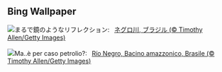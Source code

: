 ## Bing Wallpaper
![](https://www.bing.com/th?id=OHR.RioNegro_JA-JP6030654959_UHD.jpg&w=1000)まるで鏡のようなリフレクション:&nbsp;&ensp;[ネグロ川, ブラジル  (© Timothy Allen/Getty Images)](https://www.bing.com/th?id=OHR.RioNegro_JA-JP6030654959_UHD.jpg)
<br><br/>
![](https://www.bing.com/th?id=OHR.RioNegro_IT-IT8563541659_UHD.jpg&w=1000)Ma..è per caso petrolio?:&nbsp;&ensp;[Río Negro, Bacino amazzonico, Brasile (© Timothy Allen/Getty Images)](https://www.bing.com/th?id=OHR.RioNegro_IT-IT8563541659_UHD.jpg)
<br><br/>

